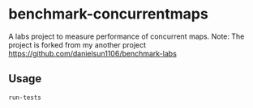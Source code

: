 # benchmark-concurrentmaps
A labs project to measure performance of concurrent maps.
Note: The project is forked from my another project https://github.com/danielsun1106/benchmark-labs

## Usage
`run-tests`

